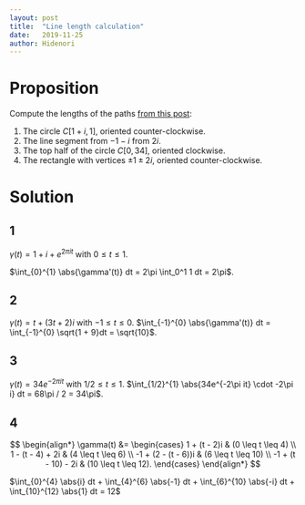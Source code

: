 ```yaml
---
layout: post
title:  "Line length calculation"
date:   2019-11-25
author: Hidenori
---
```


# Proposition
Compute the lengths of the paths [from this post](/2019/11/25/paramerization-ex-1-33):

1. The circle $C[1 + i, 1]$, oriented counter-clockwise.
1. The line segment from $-1 - i$ from $2i$.
1. The top half of the circle $C[0, 34]$, oriented clockwise.
1. The rectangle with vertices $\pm 1 \pm 2i$, oriented counter-clockwise.

# Solution
## 1
$\gamma(t) = 1 + i + e^{2\pi it}$ with $0 \leq t \leq 1$.

$\int_{0}^{1} \abs{\gamma'(t)} dt = 2\pi \int_0^1 1 dt = 2\pi$.

## 2
$\gamma(t) = t + (3t + 2)i$ with $-1 \leq t \leq 0$.
$\int_{-1}^{0} \abs{\gamma'(t)} dt = \int_{-1}^{0} \sqrt{1 + 9}dt = \sqrt{10}$.

## 3
$\gamma(t) = 34e^{-2\pi it}$ with $1/2 \leq t \leq 1$.
$\int_{1/2}^{1} \abs{34e^{-2\pi it} \cdot -2\pi i} dt = 68\pi / 2 = 34\pi$.

## 4

$$
\begin{align*}
  \gamma(t)
    &= \begin{cases}
      1 + (t - 2)i & (0 \leq t \leq 4) \\
      1 - (t - 4) + 2i & (4 \leq t \leq 6) \\
      -1 + (2 - (t - 6))i & (6 \leq t \leq 10) \\
      -1 + (t - 10) - 2i & (10 \leq t \leq 12).
    \end{cases}
\end{align*}
$$

$\int_{0}^{4} \abs{i} dt + \int_{4}^{6} \abs{-1} dt + \int_{6}^{10} \abs{-i} dt + \int_{10}^{12} \abs{1} dt = 12$
